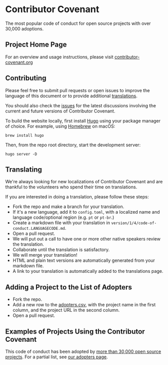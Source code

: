 Contributor Covenant
====================

The most popular code of conduct for open source projects with over 30,000 adoptions.

## Project Home Page

For an overview and usage instructions, please visit [contributor-covenant.org](http://contributor-covenant.org/)

## Contributing

Please feel free to submit pull requests or open issues to improve the language
of this document or to provide additional [translations](http://contributor-covenant.org/version/1/3/0/i18n/).

You should also check the [issues](https://github.com/ContributorCovenant/contributor_covenant/issues)
for the latest discussions involving the current and future versions of Contributor Covenant.

To build the website locally, first install [Hugo](https://gohugo.io) using your package manager of choice.
For example, using [Homebrew](https://brew.sh) on macOS:

```
brew install hugo
```

Then, from the repo root directory, start the development server:

```
hugo server -D
```

## Translating

We're always looking for new localizations of Contributor Covenant and are thankful to the volunteers who spend their time on translations.

If you are interested in doing a translation, please follow these steps:

* Fork the repo and make a branch for your translation.
* If it's a new language, add it to `config.toml`, with a localized name and language code/optional region (e.g. `pt` or `pt-br`.)
* Create a markdown file with your translation in `version/1/4/code-of-conduct.LANGUAGECODE.md`.
* Open a pull request.
* We will put out a call to have one or more other native speakers review the translation.
* Collaborate until the translation is satisfactory.
* We will merge your translation!
* HTML and plain text versions are automatically generated from your markdown file.
* A link to your translation is automatically added to the translations page.

## Adding a Project to the List of Adopters

* Fork the repo.
* Add a new row to the [adopters.csv](data/adopters.csv), with the project name in the first column, and the project URL in the second column.
* Open a pull request.

## Examples of Projects Using the Contributor Covenant

This code of conduct has been adopted by [more than 30,000 open source projects](https://github.com/search?l=&q=%22This+Code+of+Conduct+is+adapted+from+the+%5BContributor+Covenant%5D%22+path%3A%22%2F%22+fork%3Afalse&ref=advsearch&type=Code&utf8=✓). For a partial list, see [our adopters page](http://contributor-covenant.org/adopters/).
